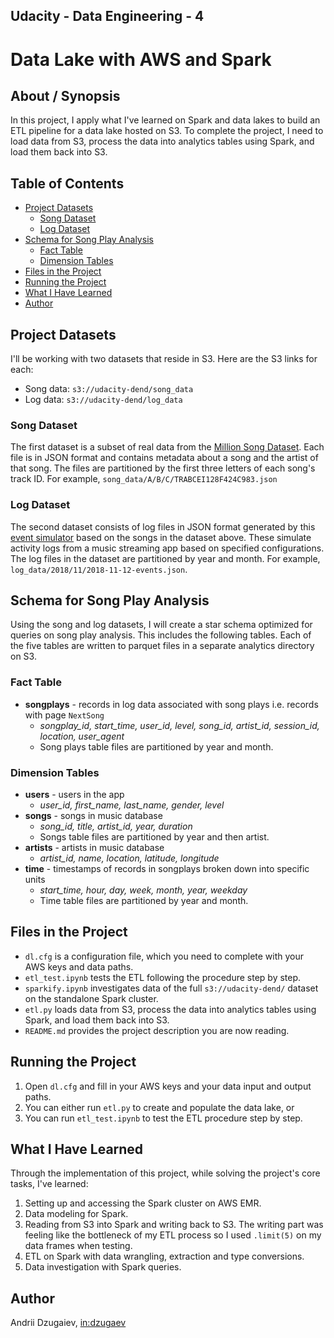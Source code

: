 ## Udacity - Data Engineering - 4
# Data Lake with AWS and Spark

## About / Synopsis

In this project, I apply what I've learned on Spark and data lakes to build an ETL pipeline for a data lake hosted on S3. To complete the project, I need to load data from S3, process the data into analytics tables using Spark, and load them back into S3.

## Table of Contents
* [Project Datasets](#project-datasets)
    - [Song Dataset](#song-dataset)
    - [Log Dataset](#log-dataset)
* [Schema for Song Play Analysis](#schema-for-song-play-analysis)
    - [Fact Table](#fact-table)
    - [Dimension Tables](#dimension-tables)
* [Files in the Project](#files-in-the-project)
* [Running the Project](#running-the-project)
* [What I Have Learned](#what-i-have-learned)
* [Author](#author)

## Project Datasets

I'll be working with two datasets that reside in S3. Here are the S3 links for each:
* Song data: `s3://udacity-dend/song_data`
* Log data: `s3://udacity-dend/log_data`

### Song Dataset

The first dataset is a subset of real data from the [Million Song Dataset](https://labrosa.ee.columbia.edu/millionsong/). Each file is in JSON format and contains metadata about a song and the artist of that song. The files are partitioned by the first three letters of each song's track ID. For example, `song_data/A/B/C/TRABCEI128F424C983.json`

### Log Dataset

The second dataset consists of log files in JSON format generated by this [event simulator](https://github.com/Interana/eventsim) based on the songs in the dataset above. These simulate activity logs from a music streaming app based on specified configurations. The log files in the dataset are partitioned by year and month. For example, `log_data/2018/11/2018-11-12-events.json`.

## Schema for Song Play Analysis

Using the song and log datasets, I will create a star schema optimized for queries on song play analysis. This includes the following tables. Each of the five tables are written to parquet files in a separate analytics directory on S3.

### Fact Table

* **songplays** - records in log data associated with song plays i.e. records with page `NextSong`
    - *songplay_id, start_time, user_id, level, song_id, artist_id, session_id, location, user_agent*
    - Song plays table files are partitioned by year and month.

### Dimension Tables

* **users** - users in the app
    - *user_id, first_name, last_name, gender, level*
* **songs** - songs in music database
    - *song_id, title, artist_id, year, duration*
    - Songs table files are partitioned by year and then artist.
* **artists** - artists in music database
    - *artist_id, name, location, latitude, longitude*
* **time** - timestamps of records in songplays broken down into specific units
    - *start_time, hour, day, week, month, year, weekday*
    - Time table files are partitioned by year and month.

## Files in the Project

- `dl.cfg` is a configuration file, which you need to complete with your AWS keys and data paths.
- `etl_test.ipynb` tests the ETL following the procedure step by step.
- `sparkify.ipynb` investigates data of the full `s3://udacity-dend/` dataset on the standalone Spark cluster.
- `etl.py` loads data from S3, process the data into analytics tables using Spark, and load them back into S3.
- `README.md` provides the project description you are now reading.

## Running the Project

1) Open `dl.cfg` and fill in your AWS keys and your data input and output paths.
1) You can either run `etl.py` to create and populate the data lake, or
1) You can run `etl_test.ipynb` to test the ETL procedure step by step.

## What I Have Learned

Through the implementation of this project, while solving the project's core tasks, I've learned:

1) Setting up and accessing the Spark cluster on AWS EMR.
1) Data modeling for Spark.
1) Reading from S3 into Spark and writing back to S3. The writing part was feeling like the bottleneck of my ETL process so I used `.limit(5)` on my data frames when testing.
1) ETL on Spark with data wrangling, extraction and type conversions.
1) Data investigation with Spark queries.

## Author

Andrii Dzugaiev, [in:dzugaev](https://www.linkedin.com/in/dzugaev/)
